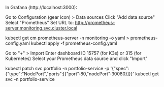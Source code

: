 In Grafana (http://localhost:3000):

Go to Configuration (gear icon) > Data sources
Click "Add data source"
Select "Prometheus"
Set URL to: http://prometheus-server.monitoring.svc.cluster.local

kubectl get cm prometheus-server -n monitoring -o yaml > prometheus-config.yaml
kubectl apply -f prometheus-config.yaml

Go to "+" > Import
Enter dashboard ID 15757 (for K3s) or 315 (for Kubernetes)
Select your Prometheus data source and click "Import"

kubectl patch svc portfolio -n portfolio-service -p '{"spec":{"type":"NodePort","ports":[{"port":80,"nodePort":30080}]}}'
kubectl get svc -n portfolio-service